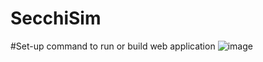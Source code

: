 # SecchiSim

#Set-up command to run or build web application
![image](https://github.com/vemi-lab/SecchiSim/assets/65556578/a880bbcb-88c6-46a5-a55a-c34a94483f76)
